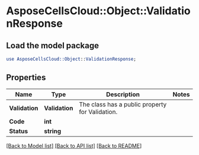 # AsposeCellsCloud::Object::ValidationResponse 

## Load the model package
```perl
use AsposeCellsCloud::Object::ValidationResponse;
```

## Properties
Name | Type | Description | Notes
------------ | ------------- | ------------- | -------------
**Validation** | **Validation** | The class has a public property for Validation. |
**Code** | **int** |  |
**Status** | **string** |  |  

[[Back to Model list]](../README.md#documentation-for-models) [[Back to API list]](../README.md#documentation-for-api-endpoints) [[Back to README]](../README.md)

